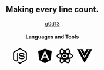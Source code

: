 <div align="center">
  <h2>Making every line count.</h3>
  <a href="godie.link">g0d13</a>
  <h4>Languages and Tools</h4>
</div>

<div align="center">
  <a href="https://developer.mozilla.org/es/docs/Web/JavaScript"><img src='https://github.com/g0d13/g0d13/blob/master/icons/js.svg?sanitize=true' alt="JS" title="JS" height='50px'/></a>　
  <a href="https://angular.io"><img src='https://github.com/g0d13/g0d13/blob/master/icons/angular.svg?sanitize=true' alt="Angular" title="Angular" height='50px'/></a>
  <a href="https://reactjs.org/"><img src='https://github.com/g0d13/g0d13/blob/master/icons/react.svg?sanitize=true' alt="React" title="React" height='50px'/></a>
  <a href="https://vuejs.org/"><img src='https://github.com/g0d13/g0d13/blob/master/icons/vue.svg?sanitize=true' alt="Vue" title="Vue" height='50px'/></a>
</div>
